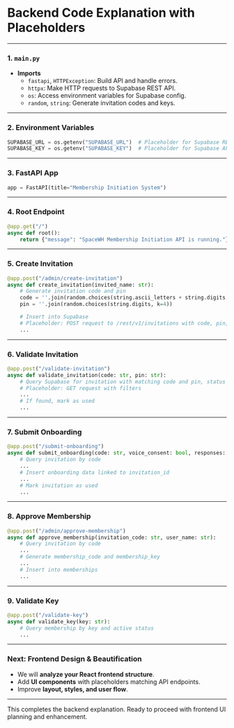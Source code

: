 # Backend Code Explanation with Placeholders

---

### **1. `main.py`**

- **Imports**
    - `fastapi`, `HTTPException`: Build API and handle errors.
    - `httpx`: Make HTTP requests to Supabase REST API.
    - `os`: Access environment variables for Supabase config.
    - `random`, `string`: Generate invitation codes and keys.

---

### **2. Environment Variables**

```python
SUPABASE_URL = os.getenv("SUPABASE_URL")  # Placeholder for Supabase REST URL
SUPABASE_KEY = os.getenv("SUPABASE_KEY")  # Placeholder for Supabase API key

```

---

### **3. FastAPI App**

```python
app = FastAPI(title="Membership Initiation System")

```

---

### **4. Root Endpoint**

```python
@app.get("/")
async def root():
    return {"message": "SpaceWH Membership Initiation API is running."}

```

---

### **5. Create Invitation**

```python
@app.post("/admin/create-invitation")
async def create_invitation(invited_name: str):
    # Generate invitation code and pin
    code = ''.join(random.choices(string.ascii_letters + string.digits, k=18))
    pin = ''.join(random.choices(string.digits, k=4))

    # Insert into Supabase
    # Placeholder: POST request to /rest/v1/invitations with code, pin, invited_name
    ...

```

---

### **6. Validate Invitation**

```python
@app.post("/validate-invitation")
async def validate_invitation(code: str, pin: str):
    # Query Supabase for invitation with matching code and pin, status 'pending'
    # Placeholder: GET request with filters
    ...
    # If found, mark as used
    ...

```

---

### **7. Submit Onboarding**

```python
@app.post("/submit-onboarding")
async def submit_onboarding(code: str, voice_consent: bool, responses: str):
    # Query invitation by code
    ...
    # Insert onboarding data linked to invitation_id
    ...
    # Mark invitation as used
    ...

```

---

### **8. Approve Membership**

```python
@app.post("/admin/approve-membership")
async def approve_membership(invitation_code: str, user_name: str):
    # Query invitation by code
    ...
    # Generate membership_code and membership_key
    ...
    # Insert into memberships
    ...

```

---

### **9. Validate Key**

```python
@app.post("/validate-key")
async def validate_key(key: str):
    # Query membership by key and active status
    ...

```

---

### Next: Frontend Design & Beautification

- We will **analyze your React frontend structure**.
- Add **UI components** with placeholders matching API endpoints.
- Improve **layout, styles, and user flow**.

---

This completes the backend explanation. Ready to proceed with frontend UI planning and enhancement.